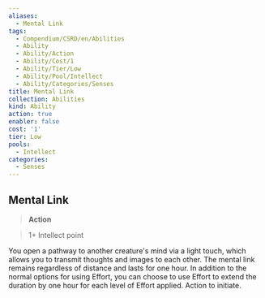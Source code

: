 ```yaml
---
aliases:
  - Mental Link
tags:
  - Compendium/CSRD/en/Abilities
  - Ability
  - Ability/Action
  - Ability/Cost/1
  - Ability/Tier/Low
  - Ability/Pool/Intellect
  - Ability/Categories/Senses
title: Mental Link
collection: Abilities
kind: Ability
action: true
enabler: false
cost: '1'
tier: Low
pools:
  - Intellect
categories:
  - Senses
---
```

## Mental Link    
>**Action**    
>1+ Intellect point  
    
You open a pathway to another creature's mind via a light touch, which allows you to transmit thoughts and images to each other. The mental link remains regardless of distance and lasts for one hour. In addition to the normal options for using Effort, you can choose to use Effort to extend the duration by one hour for each level of Effort applied. Action to initiate.